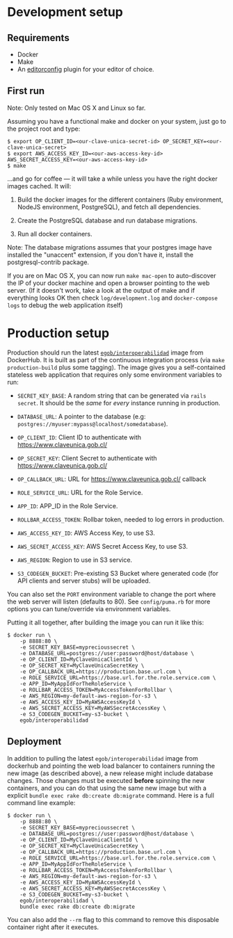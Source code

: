 # Development setup

## Requirements

- Docker
- Make
- An [editorconfig](http://editorconfig.org) plugin for your editor of choice.

## First run

Note: Only tested on Mac OS X and Linux so far.

Assuming you have a functional make and docker on your system, just go to the project root and type:

    $ export OP_CLIENT_ID=<our-clave-unica-secret-id> OP_SECRET_KEY=<our-clave-unica-secret>
    $ export AWS_ACCESS_KEY_ID=<our-aws-access-key-id> AWS_SECRET_ACCESS_KEY=<our-aws-access-key-id>
    $ make

...and go for coffee — it will take a while unless you have the right docker images cached. It will:

1. Build the docker images for the different containers (Ruby environment, NodeJS environment, PostgreSQL), and fetch all dependencies.

2. Create the PostgreSQL database and run database migrations.

3. Run all docker containers.

Note: The database migrations assumes that your postgres image have installed the "unaccent" extension, if you don't have it, install the postgresql-contrib package.

If you are on Mac OS X, you can now run `make mac-open` to auto-discover the IP of your docker machine and open a browser pointing to the web server. (If it doesn't work, take a look at the output of make and if everything looks OK then check `log/development.log` and `docker-compose logs` to debug the web application itself)

# Production setup

Production should run the latest [`egob/interoperabilidad`](https://hub.docker.com/r/egob/interoperabilidad/) image from DockerHub. It is built as part of the continuous integration process (via `make production-build` plus some tagging). The image gives you a self-contained stateless web application that requires only some environment variables to run:

- `SECRET_KEY_BASE`: A random string that can be generated via `rails secret`. It should be the *same* for *every* instance running in production.

- `DATABASE_URL`: A pointer to the database (e.g: `postgres://myuser:mypass@localhost/somedatabase`).

- `OP_CLIENT_ID`: Client ID to authenticate with https://www.claveunica.gob.cl/

- `OP_SECRET_KEY`: Client Secret to authenticate with https://www.claveunica.gob.cl/

- `OP_CALLBACK_URL`: URL for https://www.claveunica.gob.cl/ callback

- `ROLE_SERVICE_URL`: URL for the Role Service.

- `APP_ID`: APP_ID in the Role Service.

- `ROLLBAR_ACCESS_TOKEN`: Rollbar token, needed to log errors in production.

- `AWS_ACCESS_KEY_ID`: AWS Access Key, to use S3.

- `AWS_SECRET_ACCESS_KEY`: AWS Secret Access Key, to use S3.

- `AWS_REGION`: Region to use in S3 service.

- `S3_CODEGEN_BUCKET`: Pre-existing S3 Bucket where generated code (for API clients and server stubs) will be uploaded.


You can also set the `PORT` environment variable to change the port where the web server will listen (defaults to 80). See `config/puma.rb` for more options you can tune/override via environment variables.

Putting it all together, after building the image you can run it like this:

    $ docker run \
        -p 8888:80 \
        -e SECRET_KEY_BASE=myprecioussecret \
        -e DATABASE_URL=postgres://user:password@host/database \
        -e OP_CLIENT_ID=MyClaveUnicaClientId \
        -e OP_SECRET_KEY=MyClaveUnicaSecretKey \
        -e OP_CALLBACK_URL=https://production.base.url.com \
        -e ROLE_SERVICE_URL=https://base.url.for.the.role.service.com \
        -e APP_ID=MyAppIdForTheRoleService \
        -e ROLLBAR_ACCESS_TOKEN=MyAccessTokenForRollbar \
        -e AWS_REGION=my-default-aws-region-for-s3 \
        -e AWS_ACCESS_KEY_ID=MyAWSAccessKeyId \
        -e AWS_SECRET_ACCESS_KEY=MyAWSSecretAccessKey \
        -e S3_CODEGEN_BUCKET=my-s3-bucket \
        egob/interoperabilidad


## Deployment

In addition to pulling the latest `egob/interoperabilidad` image from dockerhub and pointing the web load balancer to containers running the new image (as described above), a new release might include database changes. Those changes must be executed **before** spinning the new containers, and you can do that using the same new image but with a explicit `bundle exec rake db:create db:migrate` command. Here is a full command line example:

    $ docker run \
        -p 8888:80 \
        -e SECRET_KEY_BASE=myprecioussecret \
        -e DATABASE_URL=postgres://user:password@host/database \
        -e OP_CLIENT_ID=MyClaveUnicaClientId \
        -e OP_SECRET_KEY=MyClaveUnicaSecretKey \
        -e OP_CALLBACK_URL=https://production.base.url.com \
        -e ROLE_SERVICE_URL=https://base.url.for.the.role.service.com \
        -e APP_ID=MyAppIdForTheRoleService \
        -e ROLLBAR_ACCESS_TOKEN=MyAccessTokenForRollbar \
        -e AWS_REGION=my-default-aws-region-for-s3 \
        -e AWS_ACCESS_KEY_ID=MyAWSAccessKeyId \
        -e AWS_SECRET_ACCESS_KEY=MyAWSSecretAccessKey \
        -e S3_CODEGEN_BUCKET=my-s3-bucket \
        egob/interoperabilidad \
        bundle exec rake db:create db:migrate

You can also add the `--rm` flag to this command to remove this disposable container right after it executes.
